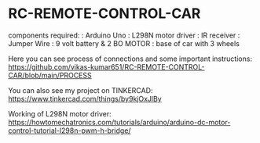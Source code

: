 # RC-REMOTE-CONTROL-CAR
components required:
 : Arduino Uno
 : L298N motor driver
 : IR receiver 
 : Jumper Wire
 : 9 volt battery & 2 BO MOTOR 
 : base of car with 3 wheels 
 
 
 Here you can see process of connections and some important instructions:
 https://github.com/vikas-kumar651/RC-REMOTE-CONTROL-CAR/blob/main/PROCESS
 
 You can also see my project on TINKERCAD:
 https://www.tinkercad.com/things/by9kjOxJlBy
 
 Working of L298N motor driver:
 https://howtomechatronics.com/tutorials/arduino/arduino-dc-motor-control-tutorial-l298n-pwm-h-bridge/
 
 
